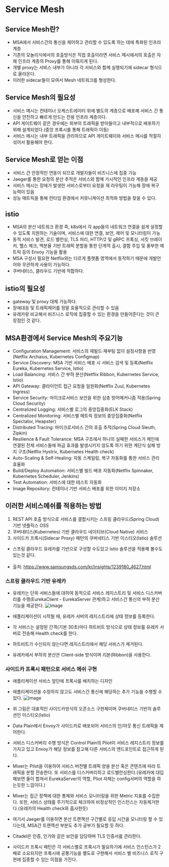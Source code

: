 # Service Mesh

## Service Mesh란?
- MSA에서 서비스간의 통신을 제어하고 관리할 수 있도록 하는 데에 특화된 인프라 계층
- 기존의 모놀리식에서의 호출방식은 직접 호출이라면 서비스 메시에서의 호출은 자체 인프라 계층의 Proxy를 통해 이뤄지게 된다.
- 개별 proxy는 서비스 내부가 아니라 각 서비스와 함께 실행되기에 sidecar 형식으로 올라온다.
- 이러한 sidecar들이 모여서 Mesh 네트워크를 형성한다.

## Service Mesh의 필요성
- 서비스 메시는 컨테이너 오케스트레이터 위에 별도의 계층으로 배포해 서비스 간 통신을 안전하고 빠르게 만드는 전용 인프라 계층이다.
- API 게이트웨이 같은 경우에는 외부의 트래픽을 받아들이고 내부적으로 배포하기 위해 설계되었다.(중앙 프록시를 통해 트래픽이 이동)
- 서비스 메시는 내부 트래픽을 관리하므로 API 게이트웨이와 서비스 메시를 적절히 섞어서 활용해야 한다.

## Service Mesh로 얻는 이점
- 서비스 간 안정적인 연동이 되므로 개발자들이 비즈니스에 집중 가능
- Jaeger를 통한 요청의 분산 추적은 서비스와 함께 가시적인 인프라 계층을 제공
- 서비스 메시는 장애가 발생한 서비스로부터 요청을 재 라우팅이 가능해 장애 복구 능력이 있음
- 성능 매트릭을 통해 런타임 환경에서 커뮤니케이션 최적화 방법을 찾을 수 있다.

## istio
- MSA의 분산 네트워크 환경 즉, k8s에서 각 app들의 네트워크 연결을 쉽게 설정할 수 있도록 지원하는 기술이며, 서비스에 대한 연결, 보안, 제어 및 모니터링이 가능
- 동적 서비스 발견, 로드 밸런싱, TLS 처리, HTTP/2 및 gRPC 프록싱, 서킷 브레이커, 헬스 체크, 백분율 기반 트래픽 분할을 통한 단계적 출시, 결함 주입 및 풍부한 메트릭 등의 Envoy 기능을 활용
- MSA 구성시 필요한 Netflix와는 다르게 플랫폼 영역에서 동작하기 때문에 개발언어와 무관하게 사용이 가능하다.
- 쿠버네티스, 클라우드 기반에 적합하다.

## istio의 필요성
- gateway 및 proxy 대체 가능하다.
- 장애대응 및 트래픽제어를 정말 효율적으로 관리할 수 있음
- 유레카랑 비교해서 비즈니스 로직에 집중할 수 있는 환경을 만들어준다는 것이 큰 장점인 것 같다.

## MSA환경에서 Service Mesh의 주요기능
- Configuration Management: 서비스의 재빌드·재부팅 없이 설정사항을 반영(Netflix Archaius, Kubernetes Configmap)
- Service Discovery: MSA 기반 서비스 배포 시 서비스 검색 및 등록(Netflix Eureka, Kubernetes Service, Istio)
- Load Balancing: 서비스 간 부하 분산(Netflix Ribbon, Kubernetes Service, Istio)
- API Gateway: 클라이언트 접근 요청을 일원화(Netflix Zuul, Kubernetes Ingress)
- Service Security: 마이크로서비스 보안을 위한 심층 방어메커니즘 적용(Spring Cloud Security)
- Centralized Logging: 서비스별 로그의 중앙집중화(ELK Stack)
- Centralized Monitoring: 서비스별 메트릭 정보의 중앙집중화(Netflix Spectator, Heapster)
- Distributed Tracing: 마이크로서비스 간의 호출 추적(Spring Cloud Sleuth, Zipkin)
- Resilience & Fault Tolerance: MSA 구조에서 하나의 실패한 서비스가 체인에 연결된 전체 서비스들에 파급 효과를 발생시키지 않도록 하기 위한 계단식 실패 방지 구조(Netflix Hystrix, Kubernetes Health check)
- Auto-Scaling & Self-Healing: 자동 스케일링, 복구 자동화를 통한 서비스 관리 효율화
- Build/Deploy Automation: 서비스별 빌드·배포 자동화(Netflix Spinnaker, Kubernetes Scheduler, Jenkins)
- Test Automation: 서비스에 대한 테스트 자동화
- Image Repository: 컨테이너 기반 서비스 배포를 위한 이미지 저장소

## 이러한 서비스메쉬를 적용하는 방법
1) REST API 호출 방식으로 서비스를 결합시키는 스프링 클라우드(Spring Cloud) 기반 넷플릭스 OSS
2) 쿠버네티스(Kubernetes) 기반 클라우드 네이티브(Cloud Native) 서비스
3) 사이드카 프록시(Sidecar Proxy) 패턴의 쿠버네티스 기반 이스티오(Istio) 솔루션
- 스프링 클라우드 유레카를 기반으로 구성할 수도있고 Istio 솔루션을 적용해 볼수도 있는것 같다.
<br/><br/>
- 출처: https://www.samsungsds.com/kr/insights/1239180_4627.html
### 스프링 클라우드 기반 유레카
- 유레카는 단위 서비스들에 대하여 동적으로 서비스 레지스트리 및 서비스 디스커버리를 수행(EurekaClient - EurekaServer 관계)하고 서비스간 통신의 부하 분산 기능을 제공한다.
![image](https://user-images.githubusercontent.com/38865267/155261666-994ad9c4-da23-4b74-9990-4e8f457ba3dc.png)

- 애플리케이션이 시작될 때, 유레카 서버의 레지스트리에 상태 정보를 등록한다.
- 각 서비스는 설정된 간격(기본 30초)마다 하트비트 방식으로 상태 정보를 유레카 서버로 전송해 Health check를 한다.
- 하트비트가 수신되지 않는다면 레지스트리에서 해당 서비스가 제거된다.
- 유레카에서 부하의 분산은 Client-side 방식이며 리본(Ribbon)을 사용한다.

### 사이드카 프록시 패턴으로 서비스 메쉬 구현
- 애플리케이션 서비스 앞단에 프록시를 배치하는 디자인
- 애플리케이션을 수정하지 않고도 서비스간 통신에 해당하는 추가 기능을 수행할 수 있다.
![image](https://user-images.githubusercontent.com/38865267/155261989-c984d89a-7210-43f8-88b6-7e4ef4b6aa08.png)

- 위 그림은 대표적인 사이드카방식의 오픈소스 구현체이며 쿠버네티스 기반의 솔루션인 이스티오(Istio)
- Data Plain에서 Envoy가 사이드카로 배포되어 서비스의 인/아웃 통신 트래픽을 제어한다.
- 서비스 디스커버리 수행 방식은 Control Plain의 Pilot이 서비스 레지스트리 정보를 가지고 있고 Envoy가 해당 정보를 참고해 다른 서비스의 엔드포인트로 접근하게 된다.
- Mixer는 Pilot을 이용하여 서비스 버전별 트래픽 양을 분산 혹은 콘텐츠에 따라 트래픽을 분할 전송한다. 또 서비스를 디스커버리하고 로드밸런싱한다.(유레카에 대입해보면 둘이 합쳐서 EurekaServer의 역할, Pliot 자체는 config서버의 역할을 하는듯한 느낌이다.)
- Mixer는 접근 정책에 대한 통제와 서비스 모니터링을 위한 Metric 지표를 수집한다. 또한, 서비스 상태를 주기적으로 체크하여 비정상적인 인스턴스는 자동제거한다.(유레카의 Health check와 흡사한듯)
- 여기서 Jaeger를 이용하면 분산 트랜잭션 구간별로 응답 시간을 모니터링 할 수 있다는데, MSA간 트랜잭션 부분도 추가 공부가 필요할 듯 하다.
- Citadel은 인증, 인가와 같은 보안을 담당하며 TLS 인증서를 관리한다.
- 사이드카 프록시 패턴은 각 서비스별로 프록시가 필요하기에 서비스 인스턴스가 2배로 소요되지만 프록시에 공통기능을 별도로 구현해서 서비스 별 비즈니스 로직 구현에 집중할 수 있는 이점을 가진다.